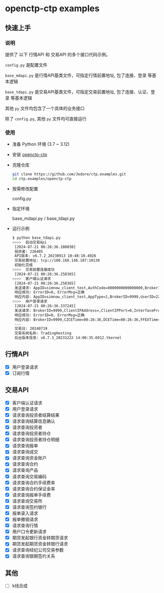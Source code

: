 # openctp-ctp examples

## 快速上手

### 说明

提供了 以下 行情API 和 交易API 的多个接口代码示例。

`config.py` 是配置文件

`base_mdapi.py` 是行情API基类文件，可指定行情前置地址, 包了连接、登录 等基本逻辑

`base_tdapi.py` 是交易API基类文件，可指定交易前置地址, 包了连接、认证、登录 等基本逻辑

其他 `py` 文件均包含了一个具体的业务接口

除了 `config.py`, 其他 `py` 文件均可直接运行

### 使用

- 准备 Python 环境 (3.7 ~ 3.12)
- 安装 [openctp-ctp](https://github.com/openctp/openctp-ctp-python)
- 克隆仓库
    ```bash
    git clone https://github.com/Jedore/ctp.examples.git
    cd ctp.examples/openctp-ctp
    ```
- 按需修改配置

  config.py

- 指定环境

  base_mdapi.py / base_tdapi.py

- 运行示例
  ```bash
  $ python base_tdapi.py
  >>>>  启动交易Api
   [2024-07-21 00:26:36.108030]
   投资者: 226485
   API版本: v6.7.2_20230913 10:48:10.4926
   交易前置地址: tcp://180.168.146.187:10130
   初始化完成
  >>>>  交易前置连接成功
   [2024-07-21 00:26:36.258365]
  >>>>  客户端认证请求
   [2024-07-21 00:26:36.258365]
   发送请求: AppID=simnow_client_test,AuthCode=0000000000000000,BrokerID=9999,UserID=226485,UserProductInfo=
   响应成功: ErrorID=0, ErrorMsg=正确
   响应内容: AppID=simnow_client_test,AppType=1,BrokerID=9999,UserID=226485,UserProductInfo=
  >>>>  用户登录请求
   [2024-07-21 00:26:36.337245]
   发送请求: BrokerID=9999,ClientIPAddress=,ClientIPPort=0,InterfaceProductInfo=,LoginRemark=,MacAddress=,ProtocolInfo=,TradingDay=,UserID=226485,UserProductInfo=
   响应成功: ErrorID=0, ErrorMsg=正确
   响应内容: BrokerID=9999,CZCETime=00:26:36,DCETime=00:26:36,FFEXTime=00:26:36,FrontID=1,GFEXTime=00:26:36,INETime=00:26:36,LoginTime=00:26:39,MaxOrderRef=1,SHFETime=00:26:36,SessionID=-448170154,SysVersion=v6.7.3_20231222 14:00:35.6012.tkernel,SystemName=TradingHosting,TradingDay=20240719,UserID=226485
   ---
   交易日: 20240719
   交易系统名称: TradingHosting
   后台版本信息: v6.7.3_20231222 14:00:35.6012.tkernel
  ```

## 行情API

- [x] 用户登录请求
- [x] 订阅行情

## 交易API

- [x] 客户端认证请求
- [x] 用户登录请求
- [x] 请求查询投资者结算结果
- [x] 请求查询结算信息确认
- [x] 请求查询投资者
- [x] 请求查询投资者持仓
- [x] 请求查询投资者持仓明细
- [x] 请求查询报单
- [x] 请求查询成交
- [x] 请求查询资金账户
- [x] 请求查询合约
- [x] 请求查询产品
- [x] 请求查询交易编码
- [x] 请求查询合约手续费率
- [x] 请求查询合约保证金率
- [x] 请求查询报单手续费
- [x] 请求查询交易所
- [x] 请求查询签约银行
- [x] 报单录入请求
- [x] 报单撤销请求
- [x] 请求查询行情
- [x] 用户口令更新请求
- [x] 期货发起银行资金转期货请求
- [x] 期货发起期货资金转银行请求
- [x] 请求查询经纪公司交易参数
- [x] 请求查询银期签约关系

## 其他

- [ ] k线合成